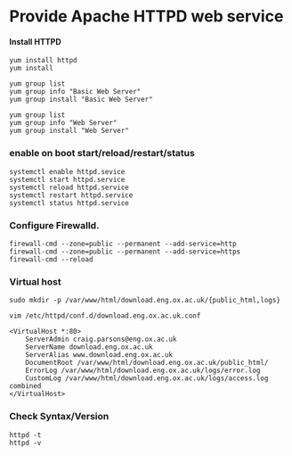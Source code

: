 # Provide Apache HTTPD web service

#### Install HTTPD
```
yum install httpd
yum install  
```
```
yum group list
yum group info "Basic Web Server"
yum group install "Basic Web Server"
```
```
yum group list
yum group info "Web Server"
yum group install "Web Server"
```

### enable on boot start/reload/restart/status
```
systemctl enable httpd.sevice
systemctl start httpd.service
systemctl reload httpd.service
systemctl restart httpd.service
systemctl status httpd.service
```
### Configure Firewalld.
```
firewall-cmd --zone=public --permanent --add-service=http
firewall-cmd --zone=public --permanent --add-service=https
firewall-cmd --reload
```
### Virtual host
```
sudo mkdir -p /var/www/html/download.eng.ox.ac.uk/{public_html,logs}
```
```
vim /etc/httpd/conf.d/download.eng.ox.ac.uk.conf
```
```
<VirtualHost *:80>
    ServerAdmin craig.parsons@eng.ox.ac.uk
    ServerName download.eng.ox.ac.uk
    ServerAlias www.download.eng.ox.ac.uk
    DocumentRoot /var/www/html/download.eng.ox.ac.uk/public_html/
    ErrorLog /var/www/html/download.eng.ox.ac.uk/logs/error.log
    CustomLog /var/www/html/download.eng.ox.ac.uk/logs/access.log combined
</VirtualHost>
```

### Check Syntax/Version

```
httpd -t
httpd -v
```


